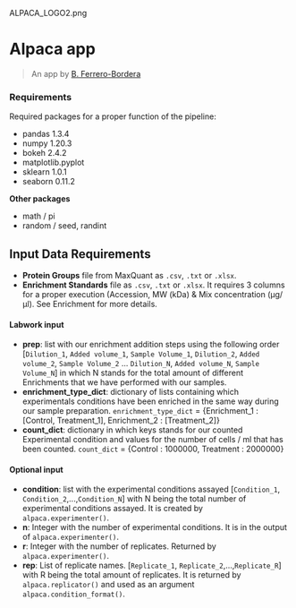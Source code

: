 ALPACA_LOGO2.png

# Alpaca app

> An app by [B. Ferrero-Bordera](https://www.linkedin.com/in/borjaferrero/)
### Requirements

Required packages for a proper function of the pipeline:

- pandas 1.3.4
- numpy 1.20.3
- bokeh 2.4.2
- matplotlib.pyplot
- sklearn 1.0.1
- seaborn 0.11.2

**Other packages**
- math / pi
- random / seed, randint

## Input Data Requirements

- **Protein Groups** file from MaxQuant as `.csv`, `.txt` or `.xlsx`.
- **Enrichment Standards** file as `.csv`, `.txt` or `.xlsx`. It requires 3 columns for a proper execution (Accession, MW (kDa) & Mix concentration (µg/µl). See Enrichment for more details.

#### Labwork input
- **prep**: list with our enrichment addition steps using the following order [`Dilution_1`, `Added volume_1`, `Sample Volume_1`, `Dilution_2`, `Added volume_2`, `Sample Volume_2` ... `Dilution_N`, `Added volume_N`, `Sample Volume_N`] in which N stands for the total amount of different Enrichments that we have performed with our samples.
- **enrichment_type_dict**: dictionary of lists containing which experimentals conditions have been enriched in the same way during our sample preparation. `enrichment_type_dict` = {Enrichment_1 : [Control, Treatment_1], Enrichment_2 : [Treatment_2]}
- **count_dict**: dictionary in which keys stands for our counted Experimental condition and values for the number of cells / ml that has been counted. `count_dict` = {Control : 1000000, Treatment : 2000000}

#### Optional input
- **condition**: list with the experimental conditions assayed [`Condition_1`, `Condition_2`,...,`Condition_N`] with N being the total number of experimental conditions assayed. It is created by `alpaca.experimenter()`. 
- **n**: Integer with the number of experimental conditions. It is in the output of `alpaca.experimenter()`.
- **r**: Integer with the number of replicates. Returned by `alpaca.experimenter()`.
- **rep**: List of replicate names. [`Replicate_1`, `Replicate_2`,...,`Replicate_R`] with R being the total amount of replicates. It is returned by `alpaca.replicator()` and used as an argument `alpaca.condition_format()`. 
